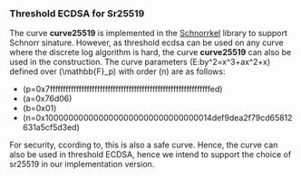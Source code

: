 
### Threshold ECDSA for Sr25519


The curve **curve25519** is implemented in the [Schnorrkel](https://github.com/w3f/schnorrkel) library to support Schnorr sinature. However, as threshold ecdsa can be used on any curve where the discrete log algorithm is hard, the curve **curve25519** can also be used in the construction. The curve parameters \(E:by^2=x^3+ax^2+x\) defined over \(\mathbb{F}_p\) with order \(n\) are as follows:

- \(p=0x7fffffffffffffffffffffffffffffffffffffffffffffffffffffffffffffed\)
- \(a=0x76d06\)
- \(b=0x01\)
- \(n=0x1000000000000000000000000000000014def9dea2f79cd65812631a5cf5d3ed\)


 For security, ccording to, this is also a safe curve. Hence, the curve can also be used in threshold ECDSA, hence we intend to support the choice of sr25519 in our implementation version.
